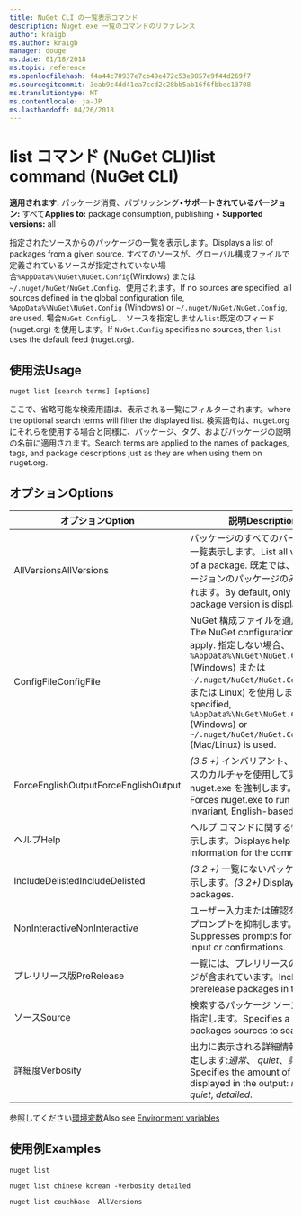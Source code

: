 ```yaml
---
title: NuGet CLI の一覧表示コマンド
description: Nuget.exe 一覧のコマンドのリファレンス
author: kraigb
ms.author: kraigb
manager: douge
ms.date: 01/18/2018
ms.topic: reference
ms.openlocfilehash: f4a44c70937e7cb49e472c53e9857e9f44d269f7
ms.sourcegitcommit: 3eab9c4dd41ea7ccd2c28bb5ab16f6fbbec13708
ms.translationtype: MT
ms.contentlocale: ja-JP
ms.lasthandoff: 04/26/2018
---
```

# <a name="list-command-nuget-cli"></a><span data-ttu-id="93aad-103">list コマンド (NuGet CLI)</span><span class="sxs-lookup"><span data-stu-id="93aad-103">list command (NuGet CLI)</span></span>

<span data-ttu-id="93aad-104">**適用されます:** パッケージ消費、パブリッシング&bullet;**サポートされているバージョン:** すべて</span><span class="sxs-lookup"><span data-stu-id="93aad-104">**Applies to:** package consumption, publishing &bullet; **Supported versions:** all</span></span>

<span data-ttu-id="93aad-105">指定されたソースからのパッケージの一覧を表示します。</span><span class="sxs-lookup"><span data-stu-id="93aad-105">Displays a list of packages from a given source.</span></span> <span data-ttu-id="93aad-106">すべてのソースが、グローバル構成ファイルで定義されているソースが指定されていない場合`%AppData%\NuGet\NuGet.Config`(Windows) または`~/.nuget/NuGet/NuGet.Config`、使用されます。</span><span class="sxs-lookup"><span data-stu-id="93aad-106">If no sources are specified, all sources defined in the global configuration file, `%AppData%\NuGet\NuGet.Config` (Windows) or `~/.nuget/NuGet/NuGet.Config`, are used.</span></span> <span data-ttu-id="93aad-107">場合`NuGet.Config`し、ソースを指定しません`list`既定のフィード (nuget.org) を使用します。</span><span class="sxs-lookup"><span data-stu-id="93aad-107">If `NuGet.Config` specifies no sources, then `list` uses the default feed (nuget.org).</span></span>

## <a name="usage"></a><span data-ttu-id="93aad-108">使用法</span><span class="sxs-lookup"><span data-stu-id="93aad-108">Usage</span></span>

```cli
nuget list [search terms] [options]
```

<span data-ttu-id="93aad-109">ここで、省略可能な検索用語は、表示される一覧にフィルターされます。</span><span class="sxs-lookup"><span data-stu-id="93aad-109">where the optional search terms will filter the displayed list.</span></span> <span data-ttu-id="93aad-110">検索語句は、nuget.org にそれらを使用する場合と同様に、パッケージ、タグ、およびパッケージの説明の名前に適用されます。</span><span class="sxs-lookup"><span data-stu-id="93aad-110">Search terms are applied to the names of packages, tags, and package descriptions just as they are when using them on nuget.org.</span></span>

## <a name="options"></a><span data-ttu-id="93aad-111">オプション</span><span class="sxs-lookup"><span data-stu-id="93aad-111">Options</span></span>

| <span data-ttu-id="93aad-112">オプション</span><span class="sxs-lookup"><span data-stu-id="93aad-112">Option</span></span> | <span data-ttu-id="93aad-113">説明</span><span class="sxs-lookup"><span data-stu-id="93aad-113">Description</span></span> |
| --- | --- |
| <span data-ttu-id="93aad-114">AllVersions</span><span class="sxs-lookup"><span data-stu-id="93aad-114">AllVersions</span></span> | <span data-ttu-id="93aad-115">パッケージのすべてのバージョンを一覧表示します。</span><span class="sxs-lookup"><span data-stu-id="93aad-115">List all versions of a package.</span></span> <span data-ttu-id="93aad-116">既定では、最新のバージョンのパッケージのみが表示されます。</span><span class="sxs-lookup"><span data-stu-id="93aad-116">By default, only the latest package version is displayed.</span></span> |
| <span data-ttu-id="93aad-117">ConfigFile</span><span class="sxs-lookup"><span data-stu-id="93aad-117">ConfigFile</span></span> | <span data-ttu-id="93aad-118">NuGet 構成ファイルを適用します。</span><span class="sxs-lookup"><span data-stu-id="93aad-118">The NuGet configuration file to apply.</span></span> <span data-ttu-id="93aad-119">指定しない場合、 `%AppData%\NuGet\NuGet.Config` (Windows) または`~/.nuget/NuGet/NuGet.Config`(Mac または Linux) を使用します。</span><span class="sxs-lookup"><span data-stu-id="93aad-119">If not specified, `%AppData%\NuGet\NuGet.Config` (Windows) or `~/.nuget/NuGet/NuGet.Config` (Mac/Linux) is used.</span></span>|
| <span data-ttu-id="93aad-120">ForceEnglishOutput</span><span class="sxs-lookup"><span data-stu-id="93aad-120">ForceEnglishOutput</span></span> | <span data-ttu-id="93aad-121">*(3.5 +)* インバリアント、英語ベースのカルチャを使用して実行する nuget.exe を強制します。</span><span class="sxs-lookup"><span data-stu-id="93aad-121">*(3.5+)* Forces nuget.exe to run using an invariant, English-based culture.</span></span> |
| <span data-ttu-id="93aad-122">ヘルプ</span><span class="sxs-lookup"><span data-stu-id="93aad-122">Help</span></span> | <span data-ttu-id="93aad-123">ヘルプ コマンドに関する情報を表示します。</span><span class="sxs-lookup"><span data-stu-id="93aad-123">Displays help information for the command.</span></span> |
| <span data-ttu-id="93aad-124">IncludeDelisted</span><span class="sxs-lookup"><span data-stu-id="93aad-124">IncludeDelisted</span></span> | <span data-ttu-id="93aad-125">*(3.2 +)* 一覧にないパッケージを表示します。</span><span class="sxs-lookup"><span data-stu-id="93aad-125">*(3.2+)* Display unlisted packages.</span></span> |
| <span data-ttu-id="93aad-126">NonInteractive</span><span class="sxs-lookup"><span data-stu-id="93aad-126">NonInteractive</span></span> | <span data-ttu-id="93aad-127">ユーザー入力または確認を要求するプロンプトを抑制します。</span><span class="sxs-lookup"><span data-stu-id="93aad-127">Suppresses prompts for user input or confirmations.</span></span> |
| <span data-ttu-id="93aad-128">プレリリース版</span><span class="sxs-lookup"><span data-stu-id="93aad-128">PreRelease</span></span> | <span data-ttu-id="93aad-129">一覧には、プレリリースのパッケージが含まれています。</span><span class="sxs-lookup"><span data-stu-id="93aad-129">Includes prerelease packages in the list.</span></span> |
| <span data-ttu-id="93aad-130">ソース</span><span class="sxs-lookup"><span data-stu-id="93aad-130">Source</span></span> | <span data-ttu-id="93aad-131">検索するパッケージ ソースの一覧を指定します。</span><span class="sxs-lookup"><span data-stu-id="93aad-131">Specifies a list of packages sources to search.</span></span> |
| <span data-ttu-id="93aad-132">詳細度</span><span class="sxs-lookup"><span data-stu-id="93aad-132">Verbosity</span></span> | <span data-ttu-id="93aad-133">出力に表示される詳細情報の量を指定します:*通常*、 *quiet*、*詳細*です。</span><span class="sxs-lookup"><span data-stu-id="93aad-133">Specifies the amount of detail displayed in the output: *normal*, *quiet*, *detailed*.</span></span> |

<span data-ttu-id="93aad-134">参照してください[環境変数](cli-ref-environment-variables.md)</span><span class="sxs-lookup"><span data-stu-id="93aad-134">Also see [Environment variables](cli-ref-environment-variables.md)</span></span>

## <a name="examples"></a><span data-ttu-id="93aad-135">使用例</span><span class="sxs-lookup"><span data-stu-id="93aad-135">Examples</span></span>

```cli
nuget list

nuget list chinese korean -Verbosity detailed

nuget list couchbase -AllVersions
```
